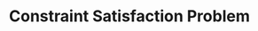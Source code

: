 ---
title: "Constraint Satisfaction Problem"
description: Articles about constraint satisfaction problems
image: 
style:
    background: "#2a9d8f"
    color: "#fff"
---